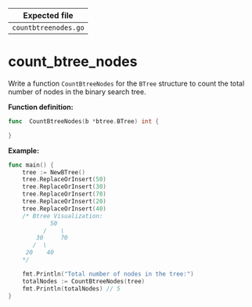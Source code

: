 | Expected file        |
| -------------------- |
| `countbtreenodes.go` |

# count_btree_nodes

Write a function `CountBtreeNodes` for the `BTree` structure to count the total number of nodes in the binary search tree.

**Function definition:**

```go
func  CountBtreeNodes(b *btree.BTree) int {

}

```

**Example:**

```go
func main() {
    tree := NewBTree()
    tree.ReplaceOrInsert(50)
    tree.ReplaceOrInsert(30)
    tree.ReplaceOrInsert(70)
    tree.ReplaceOrInsert(20)
    tree.ReplaceOrInsert(40)
    /* Btree Visualization:
            50
          /    \
        30     70
       /  \
     20    40
    */

    fmt.Println("Total number of nodes in the tree:")
    totalNodes := CountBtreeNodes(tree)
    fmt.Println(totalNodes) // 5
}
```
